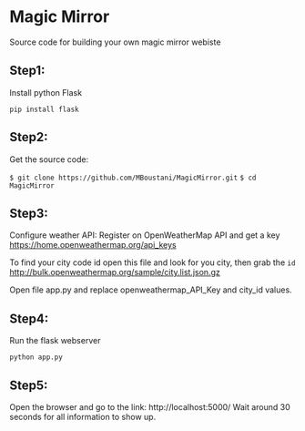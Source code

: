 # Magic Mirror 
Source code for building your own magic mirror webiste

## Step1:

Install python Flask

`pip install flask`

## Step2: 

Get the source code:

`$ git clone https://github.com/MBoustani/MagicMirror.git`
`$ cd MagicMirror`

## Step3:

Configure weather API:
Register on OpenWeatherMap API and get a key
https://home.openweathermap.org/api_keys

To find your city code id open this file and look for you city, then grab the `id`
http://bulk.openweathermap.org/sample/city.list.json.gz 

Open file app.py and replace openweathermap_API_Key and city_id values.


## Step4:

Run the flask webserver

`python app.py`

## Step5:

Open the browser and go to the link: http://localhost:5000/
Wait around 30 seconds for all information to show up.
